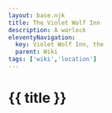 ```yaml
---
layout: base.njk
title: The Violet Wolf Inn
description: A warlock
eleventyNavigation:
  key: Violet Wolf Inn, the
  parent: Wiki
tags: ['wiki','location']    
---
```


# {{ title }}